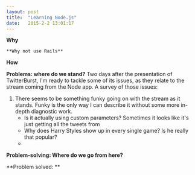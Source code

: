 ```yaml
---
layout: post
title:  "Learning Node.js"
date:   2015-2-2 13:01:17
---
```


**Why**

	**Why not use Rails**


**How**


**Problems: where do we stand?**
Two days after the presentation of TwitterBurst, I'm ready to tackle some of its issues, as they relate to the stream coming from the Node app. A survey of those issues:
1. There seems to be something funky going on with the stream as it stands. Funky is the only way I can describe it without some more in-depth diagnostic work. 
	-	Is it actually using custom parameters? Sometimes it looks like it's just getting all the tweets from 
	-	Why does Harry Styles show up in every single game? Is he really that popular?
	-	


**Problem-solving: Where do we go from here?**



**Problem solved: **